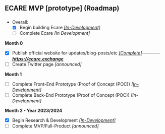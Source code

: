 ## ECARE MVP [prototype] (Roadmap) 

### 

- Overall: 
  - [X] Begin building Ecare *[[In-Development]](https://github.com/jeyakatsa/monalisa/tree/main/MVP/ecare)*
  - [ ] Complete Ecare *[In Development]*

**Month 0**
  - [X] Publish official website for updates/blog-posts/etc *[[Complete]](https://github.com/jeyakatsa/monalisa/tree/main/MVP/EcareWebApp)*---------***https://ecare.exchange***
  - [ ] Create Twitter page *[announced]*

**Month 1**
  - [ ] Complete Front-End Prototype (Proof of Concept (POC)) *[[In-Development]](https://github.com/jeyakatsa/monalisa/tree/main/MVP/ecare)*
  - [ ] Complete Back-End Prototype (Proof of Concept (POC)) *[In-Development]*

**Month 2 - Year 2023/2024**
  - [X] Begin Research & Development *[[In-Development]](https://github.com/jeyakatsa/monalisa/tree/main/R%26D)*
  - [ ] Complete MVP/Full-Product *[announced]*
